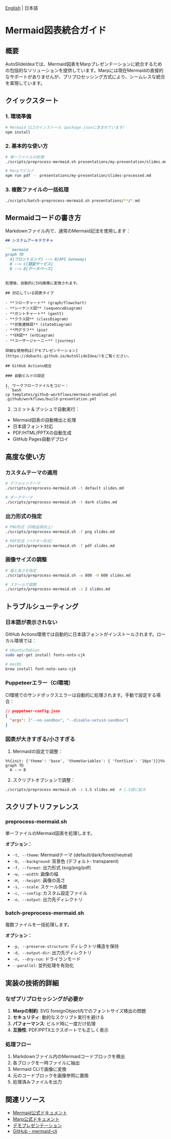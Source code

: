 [English](mermaid.en.md) | 日本語

# Mermaid図表統合ガイド

## 概要

AutoSlideIdeaでは、Mermaid図表をMarpプレゼンテーションに統合するための包括的なソリューションを提供しています。Marpには現在Mermaidの直接的なサポートがありませんが、プリプロセッシング方式により、シームレスな統合を実現しています。

## クイックスタート

### 1. 環境準備
```bash
# Mermaid CLIのインストール（package.jsonに含まれています）
npm install
```

### 2. 基本的な使い方
```bash
# 単一ファイルの処理
./scripts/preprocess-mermaid.sh presentations/my-presentation/slides.md

# Marpでビルド
npm run pdf -- presentations/my-presentation/slides-processed.md
```

### 3. 複数ファイルの一括処理
```bash
./scripts/batch-preprocess-mermaid.sh presentations/**/*.md
```

## Mermaidコードの書き方

Markdownファイル内で、通常のMermaid記法を使用します：

```markdown
## システムアーキテクチャ

```mermaid
graph TD
  A[フロントエンド] --> B[API Gateway]
  B --> C[認証サービス]
  B --> D[データベース]
```
```

処理後、自動的にSVG画像に変換されます。

## 対応している図表タイプ

- **フローチャート** (graph/flowchart)
- **シーケンス図** (sequenceDiagram)
- **ガントチャート** (gantt)
- **クラス図** (classDiagram)
- **状態遷移図** (stateDiagram)
- **円グラフ** (pie)
- **ER図** (erDiagram)
- **ユーザージャーニー** (journey)

詳細な使用例は[デモプレゼンテーション](https://dobachi.github.io/AutoSlideIdea/)をご覧ください。

## GitHub Actions統合

### 自動ビルドの設定

1. ワークフローファイルをコピー：
```bash
cp templates/github-workflows/mermaid-enabled.yml .github/workflows/build-presentation.yml
```

2. コミット＆プッシュで自動実行：
- Mermaid図表の自動検出と処理
- 日本語フォント対応
- PDF/HTML/PPTXの自動生成
- GitHub Pages自動デプロイ

## 高度な使い方

### カスタムテーマの適用
```bash
# デフォルトテーマ
./scripts/preprocess-mermaid.sh -t default slides.md

# ダークテーマ
./scripts/preprocess-mermaid.sh -t dark slides.md
```

### 出力形式の指定
```bash
# PNG形式（印刷品質向上）
./scripts/preprocess-mermaid.sh -f png slides.md

# PDF形式（ベクター形式）
./scripts/preprocess-mermaid.sh -f pdf slides.md
```

### 画像サイズの調整
```bash
# 幅と高さを指定
./scripts/preprocess-mermaid.sh -w 800 -H 600 slides.md

# スケールで調整
./scripts/preprocess-mermaid.sh -s 2 slides.md
```

## トラブルシューティング

### 日本語が表示されない

GitHub Actions環境では自動的に日本語フォントがインストールされます。ローカル環境では：

```bash
# Ubuntu/Debian
sudo apt-get install fonts-noto-cjk

# macOS
brew install font-noto-sans-cjk
```

### Puppeteerエラー（CI環境）

CI環境でのサンドボックスエラーは自動的に処理されます。手動で設定する場合：

```json
// puppeteer-config.json
{
  "args": ["--no-sandbox", "--disable-setuid-sandbox"]
}
```

### 図表が大きすぎる/小さすぎる

1. Mermaidの設定で調整：
```mermaid
%%{init: {'theme': 'base', 'themeVariables': { 'fontSize': '16px'}}}%%
graph TD
  A --> B
```

2. スクリプトオプションで調整：
```bash
./scripts/preprocess-mermaid.sh -s 1.5 slides.md  # 1.5倍に拡大
```

## スクリプトリファレンス

### preprocess-mermaid.sh

単一ファイルのMermaid図表を処理します。

**オプション：**
- `-t, --theme`: Mermaidテーマ (default/dark/forest/neutral)
- `-b, --background`: 背景色 (デフォルト: transparent)
- `-f, --format`: 出力形式 (svg/png/pdf)
- `-w, --width`: 画像の幅
- `-H, --height`: 画像の高さ
- `-s, --scale`: スケール係数
- `-c, --config`: カスタム設定ファイル
- `-o, --output`: 出力先ディレクトリ

### batch-preprocess-mermaid.sh

複数ファイルを一括処理します。

**オプション：**
- `-p, --preserve-structure`: ディレクトリ構造を保持
- `-d, --output-dir`: 出力先ディレクトリ
- `-n, --dry-run`: ドライランモード
- `--parallel`: 並列処理を有効化

## 実装の技術的詳細

### なぜプリプロセッシングが必要か

1. **Marpの制約**: SVG foreignObject内でのフォントサイズ検出の問題
2. **セキュリティ**: 動的なスクリプト実行を避ける
3. **パフォーマンス**: ビルド時に一度だけ処理
4. **互換性**: PDF/PPTXエクスポートでも正しく表示

### 処理フロー

1. Markdownファイル内のMermaidコードブロックを検出
2. 各ブロックを一時ファイルに抽出
3. Mermaid CLIで画像に変換
4. 元のコードブロックを画像参照に置換
5. 処理済みファイルを出力

## 関連リソース

- [Mermaid公式ドキュメント](https://mermaid.js.org/)
- [Marp公式ドキュメント](https://marp.app/)
- [デモプレゼンテーション](https://dobachi.github.io/AutoSlideIdea/)
- [GitHub - mermaid-cli](https://github.com/mermaid-js/mermaid-cli)